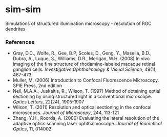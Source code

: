 # sim-sim
Simulations of structured illumination microscopy - resolution of RGC dendrites

### References
- Gray, D.C., Wolfe, R., Gee, B.P, Scoles, D., Geng, Y., Masella, B.D., Dubra, A., Luque, S., Williams, D.R., Merigan, W.H. (2008) In vivo imaging of the fine structure of rhodamine-labeled macaque retinal ganglion cells. *Investigative Ophthalmology & Visual Science*, 49(1), 467-473
- Muller, M. (2006) Introduction to Confocal Fluorescence Microscopy. SPIE Press, 2nd edition
- Neil, M.A.A., Juskaitis, R., Wilson, T. (1997) Method of obtaining optial sectioning by using structured light in a conventional microscope. *Optics Letters*, 22(24), 1905-1907
- Wilson, T. (2011) Resolution and optical sectioning in the confocal microscopes. *Journal of Microscopy*, 244, 113-121
- Zhang, Y.H., Roorda, A. (2006) Evaluating the lateral resolution of the adaptive optics scanning laser ophthalmoscope. *Journal of Biometical Optics*, 11, 014002